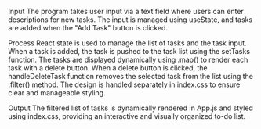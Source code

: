 Input
The program takes user input via a text field where users can enter descriptions for new tasks. The input is managed using useState, and tasks are added when the "Add Task" button is clicked.

Process
React state is used to manage the list of tasks and the task input. When a task is added, the task is pushed to the task list using the setTasks function. The tasks are displayed dynamically using .map() to render each task with a delete button. When a delete button is clicked, the handleDeleteTask function removes the selected task from the list using the .filter() method. The design is handled separately in index.css to ensure clear and manageable styling.

Output
The filtered list of tasks is dynamically rendered in App.js and styled using index.css, providing an interactive and visually organized to-do list.
